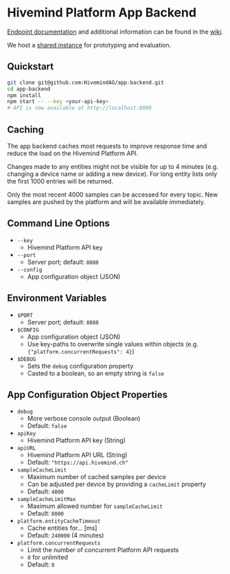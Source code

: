 # Hivemind Platform App Backend

[Endpoint documentation](https://github.com/HivemindAG/app-backend/wiki/Endpoints) and additional information can be found in the [wiki](https://github.com/HivemindAG/app-backend/wiki).

We host a [shared instance](https://github.com/HivemindAG/app-backend/wiki/Shared-Instance) for prototyping and evaluation.

## Quickstart


```bash
git clone git@github.com:HivemindAG/app-backend.git
cd app-backend
npm install
npm start -- --key <your-api-key>
# API is now available at http://localhost:8080
```

## Caching

The app backend caches most requests to improve response time and reduce the load on the Hivemind Platform API.

Changes made to any entities might not be visible for up to 4 minutes (e.g. changing a device name or adding a new device). For long entity lists only the first 1000 entries will be returned.

Only the most recent 4000 samples can be accessed for every topic. New samples are pushed by the platform and will be available immediately.

## Command Line Options

* `--key`
  * Hivemind Platform API key
* `--port`
  * Server port; default: `8080`
* `--config`
  * App configuration object (JSON)

## Environment Variables

* `$PORT`
  * Server port; default: `8080`
* `$CONFIG`
  * App configuration object (JSON)
  * Use key-paths to overwrite single values within objects (e.g. `{"platform.concurrentRequests": 4}`)
* `$DEBUG`
  * Sets the `debug` configuration property
  * Casted to a boolean, so an empty string is `false`

## App Configuration Object Properties

* `debug`
  * More verbose console output (Boolean)
  * Default: `false`
* `apiKey`
  * Hivemind Platform API key (String)
* `apiURL`
  * Hivemind Platform API URL (String)
  * Default: `"https://api.hivemind.ch"`
* `sampleCacheLimit`
  * Maximum number of cached samples per device
  * Can be adjusted per device by providing a `cacheLimit` property
  * Default: `4000`
* `sampleCacheLimitMax`
  * Maximum allowed number for `sampleCacheLimit`
  * Default: `8000`
* `platform.entityCacheTimeout`
  * Cache entities for… [ms]
  * Default: `240000` (4 minutes)
* `platform.concurrentRequests`
  * Limit the number of concurrent Platform API requests
  * `0` for unlimited
  * Default: `8`

